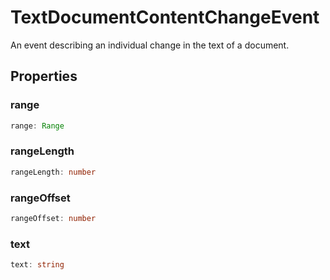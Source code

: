 # TextDocumentContentChangeEvent

An event describing an individual change in the text of a document.

## Properties

### range

```typescript
range: Range
```

### rangeLength

```typescript
rangeLength: number
```

### rangeOffset

```typescript
rangeOffset: number
```

### text

```typescript
text: string
```

